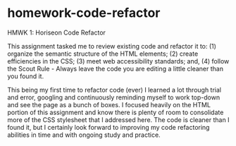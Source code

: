 # homework-code-refactor
HMWK 1: Horiseon Code Refactor

This assignment tasked me to review existing code and refactor it to: (1) organize the semantic structure of the HTML elements; (2) create efficiencies in the CSS; (3) meet web accessibility standards; and, (4) follow the Scout Rule - Always leave the code you are editing a little cleaner than you found it.

This being my first time to refactor code (ever) I learned a lot through trial and error, googling and continuously reminding myself to work top-down and see the page as a bunch of boxes. I focused heavily on the HTML portion of this assignment and know there is plenty of room to consolidate more of the CSS stylesheet that I addressed here. The code is cleaner than I found it, but I certainly look forward to improving my code refactoring abilities in time and with ongoing study and practice.

